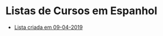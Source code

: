 # Listas de Cursos em Espanhol

- [Lista criada em 09-04-2019](https://github.com/ProgramacaoPratica/CursosUdemy/blob/master/Cursos%20em%20Espanhol/1%20-%20Lista%20-%2009-04-2019.md)
